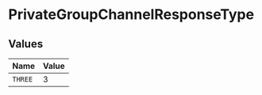 # PrivateGroupChannelResponseType


## Values

| Name    | Value   |
| ------- | ------- |
| `THREE` | 3       |